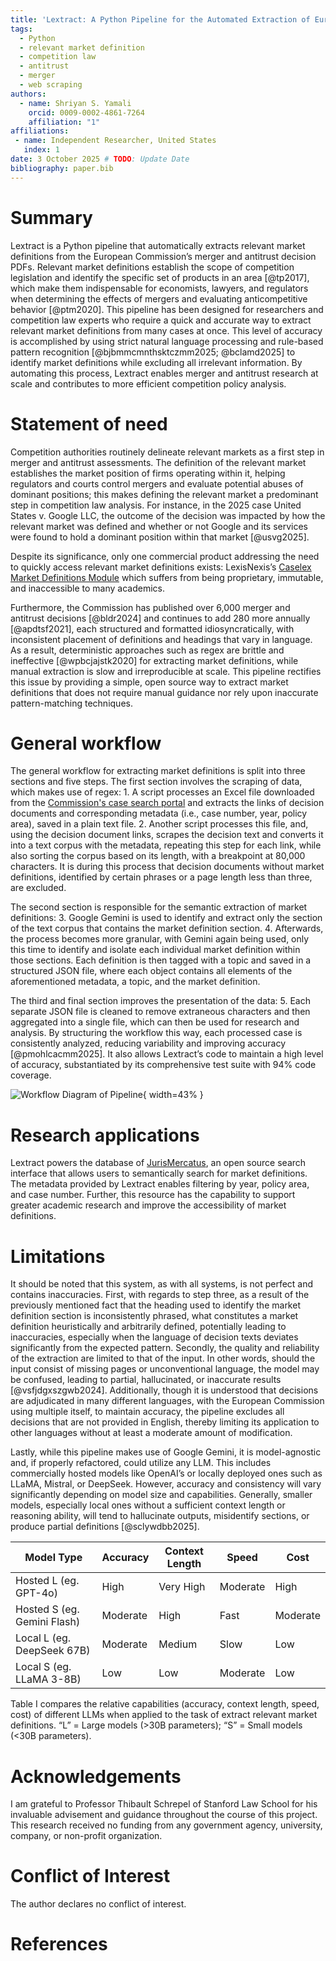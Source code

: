 ```yaml
---
title: 'Lextract: A Python Pipeline for the Automated Extraction of European Commission Market Definitions'
tags:
  - Python
  - relevant market definition
  - competition law
  - antitrust
  - merger
  - web scraping
authors:
  - name: Shriyan S. Yamali
    orcid: 0009-0002-4861-7264
    affiliation: "1"
affiliations:
 - name: Independent Researcher, United States
   index: 1
date: 3 October 2025 # TODO: Update Date
bibliography: paper.bib
---
```


# Summary

Lextract is a Python pipeline that automatically extracts relevant market definitions from the European Commission’s merger and antitrust decision PDFs. Relevant market definitions establish the scope of competition legislation and identify the specific set of products in an area [@tp2017], which make them indispensable for economists, lawyers, and regulators when determining the effects of mergers and evaluating anticompetitive behavior [@ptm2020]. This pipeline has been designed for researchers and competition law experts who require a quick and accurate way to extract relevant market definitions from many cases at once. This level of accuracy is accomplished by using strict natural language processing and rule-based pattern recognition [@bjbmmcmnthsktczmm2025; @bclamd2025] to identify market definitions while excluding all irrelevant information. By automating this process, Lextract enables merger and antitrust research at scale and contributes to more efficient competition policy analysis.

# Statement of need

Competition authorities routinely delineate relevant markets as a first step in merger and antitrust assessments. The definition of the relevant market establishes the market position of firms operating within it, helping regulators and courts control mergers and evaluate potential abuses of dominant positions; this makes defining the relevant market a predominant step in competition law analysis. For instance, in the 2025 case United States v. Google LLC, the outcome of the decision was impacted by how the relevant market was defined and whether or not Google and its services were found to hold a dominant position within that market [@usvg2025].

Despite its significance, only one commercial product addressing the need to quickly access relevant market definitions exists: LexisNexis’s [Caselex Market Definitions Module](https://www.caselex.eu/services/service) which suffers from being proprietary, immutable, and inaccessible to many academics.

Furthermore, the Commission has published over 6,000 merger and antitrust decisions [@bldr2024] and continues to add 280 more annually [@apdtsf2021], each structured and formatted idiosyncratically, with inconsistent placement of definitions and headings that vary in language. As a result, deterministic approaches such as regex are brittle and ineffective [@wpbcjajstk2020] for extracting market definitions, while manual extraction is slow and irreproducible at scale. This pipeline rectifies this issue by providing a simple, open source way to extract market definitions that does not require manual guidance nor rely upon inaccurate pattern-matching techniques.

# General workflow

The general workflow for extracting market definitions is split into three sections and five steps. The first section involves the scraping of data, which makes use of regex: 1. A script processes an Excel file downloaded from the [Commission's case search portal](https://competition-cases.ec.europa.eu/) and extracts the links of decision documents and corresponding metadata (i.e., case number, year, policy area), saved in a plain text file. 2. Another script processes this file, and, using the decision document links, scrapes the decision text and converts it into a text corpus with the metadata, repeating this step for each link, while also sorting the corpus based on its length, with a breakpoint at 80,000 characters. It is during this process that decision documents without market definitions, identified by certain phrases or a page length less than three, are excluded. 

The second section is responsible for the semantic extraction of market definitions: 3. Google Gemini is used to identify and extract only the section of the text corpus that contains the market definition section. 4. Afterwards, the process becomes more granular, with Gemini again being used, only this time to identify and isolate each individual market definition within those sections. Each definition is then tagged with a topic and saved in a structured JSON file, where each object contains all elements of the aforementioned metadata, a topic, and the market definition. 

The third and final section improves the presentation of the data: 5. Each separate JSON file is cleaned to remove extraneous characters and then aggregated into a single file, which can then be used for research and analysis. By structuring the workflow this way, each processed case is consistently analyzed, reducing variability and improving accuracy [@pmohlcacmm2025]. It also allows Lextract’s code to maintain a high level of accuracy, substantiated by its comprehensive test suite with 94% code coverage.

![Workflow Diagram of Pipeline](images/Lextract_Workflow_Diagram.png){ width=43% }

# Research applications

Lextract powers the database of [JurisMercatus](https://jurismercatus.shriyanyamali.com/), an open source search interface that allows users to semantically search for market definitions. The metadata provided by Lextract enables filtering by year, policy area, and case number. Further, this resource has the capability to support greater academic research and improve the accessibility of market definitions.

# Limitations

It should be noted that this system, as with all systems, is not perfect and contains inaccuracies. First, with regards to step three, as a result of the previously mentioned fact that the heading used to identify the market definition section is inconsistently phrased, what constitutes a market definition heuristically and arbitrarily defined, potentially leading to inaccuracies, especially when the language of decision texts deviates significantly from the expected pattern. Secondly, the quality and reliability of the extraction are limited to that of the input. In other words, should the input consist of missing pages or unconventional language, the model may be confused, leading to partial, hallucinated, or inaccurate results [@vsfjdgxszgwb2024]. Additionally, though it is understood that decisions are adjudicated in many different languages, with the European Commission using multiple itself, to maintain accuracy, the pipeline excludes all decisions that are not provided in English, thereby limiting its application to other languages without at least a moderate amount of modification.

Lastly, while this pipeline makes use of Google Gemini, it is model-agnostic and, if properly refactored, could utilize any LLM. This includes commercially hosted models like OpenAI’s or locally deployed ones such as LLaMA, Mistral, or DeepSeek. However, accuracy and consistency will vary significantly depending on model size and capabilities. Generally, smaller models, especially local ones without a sufficient context length or reasoning ability, will tend to hallucinate outputs, misidentify sections, or produce partial definitions [@sclywdbb2025].

| Model Type                  | Accuracy | Context Length | Speed    | Cost    |
|-----------------------------|----------|----------------|----------|---------|
| Hosted L (eg. GPT-4o)       | High     | Very High      | Moderate | High    |
| Hosted S (eg. Gemini Flash) | Moderate | High           | Fast     | Moderate|
| Local L (eg. DeepSeek 67B)  | Moderate | Medium         | Slow     | Low     |
| Local S (eg. LLaMA 3-8B)    | Low      | Low            | Moderate | Low     |

Table I compares the relative capabilities (accuracy, context length, speed, cost) of different LLMs when applied to the task of extract relevant market definitions. “L” = Large models (>30B parameters); “S” = Small models (<30B parameters).

# Acknowledgements

I am grateful to Professor Thibault Schrepel of Stanford Law School for his invaluable advisement and guidance throughout the course of this project. This research received no funding from any government agency, university, company, or non-profit organization.

# Conflict of Interest

The author declares no conflict of interest.

# References

